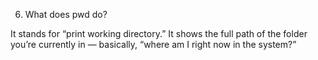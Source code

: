 6. What does pwd do?

It stands for “print working directory.”
It shows the full path of the folder you’re currently in — basically, “where am I right now in the system?”